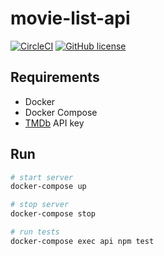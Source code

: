 # movie-list-api 

[![CircleCI](https://circleci.com/gh/zsobral/movie-list-api.svg?style=shield)](https://circleci.com/gh/zsobral/movie-list-api)
[![GitHub license](https://img.shields.io/github/license/zsobral/movie-list-api.svg)](https://github.com/zsobral/movie-list-api/blob/master/LICENSE)



## Requirements

* Docker
* Docker Compose
* [TMDb](https://www.themoviedb.org/) API key

## Run

```bash
# start server
docker-compose up

# stop server
docker-compose stop

# run tests
docker-compose exec api npm test
```
